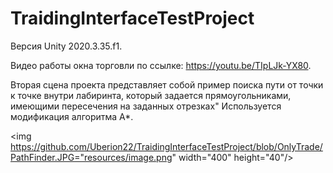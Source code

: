 # TraidingInterfaceTestProject

Версия Unity 2020.3.35.f1.

Видео работы окна торговли по ссылке: https://youtu.be/TIpLJk-YX80.

Вторая сцена проекта представляет собой пример поиска пути от точки к точке внутри лабиринта, который задается прямоугольниками, имеющими пересечения на заданных отрезках"
Используется модификация алгоритма A*.


<img https://github.com/Uberion22/TraidingInterfaceTestProject/blob/OnlyTrade/PathFinder.JPG="resources/image.png" width="400" height="40"/>

